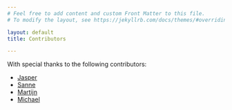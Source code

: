 ```yaml
---
# Feel free to add content and custom Front Matter to this file.
# To modify the layout, see https://jekyllrb.com/docs/themes/#overriding-theme-defaults

layout: default
title: Contributors

---
```


With special thanks to the following contributors:
* [Jasper](https://github.com/jasperla)
* [Sanne](https://github.com/sannemaasakkers)
* [Martijn](https://github.com/superbeest)
* [Michael](https://github.com/michael-van-den-berg)